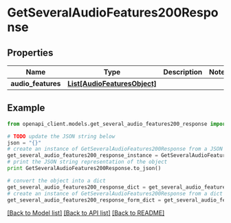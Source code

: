 # GetSeveralAudioFeatures200Response


## Properties
Name | Type | Description | Notes
------------ | ------------- | ------------- | -------------
**audio_features** | [**List[AudioFeaturesObject]**](AudioFeaturesObject.md) |  | 

## Example

```python
from openapi_client.models.get_several_audio_features200_response import GetSeveralAudioFeatures200Response

# TODO update the JSON string below
json = "{}"
# create an instance of GetSeveralAudioFeatures200Response from a JSON string
get_several_audio_features200_response_instance = GetSeveralAudioFeatures200Response.from_json(json)
# print the JSON string representation of the object
print GetSeveralAudioFeatures200Response.to_json()

# convert the object into a dict
get_several_audio_features200_response_dict = get_several_audio_features200_response_instance.to_dict()
# create an instance of GetSeveralAudioFeatures200Response from a dict
get_several_audio_features200_response_form_dict = get_several_audio_features200_response.from_dict(get_several_audio_features200_response_dict)
```
[[Back to Model list]](../README.md#documentation-for-models) [[Back to API list]](../README.md#documentation-for-api-endpoints) [[Back to README]](../README.md)


